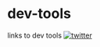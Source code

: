 # dev-tools
links to dev tools
[![twitter](https://img.shields.io/badge/twitter-1DA1F2?style=for-the-badge&logo=twitter&logoColor=white)](https://conversordevelocidade.com.br/)
